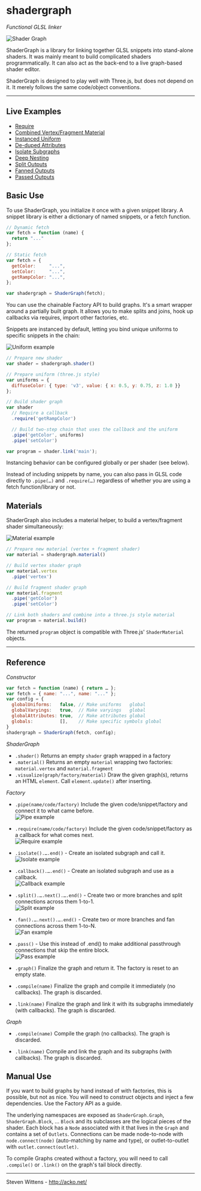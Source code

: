 shadergraph
==========

*Functional GLSL linker*

![Shader Graph](https://raw.github.com/unconed/shadergraph/master/docs/images/require.png)

ShaderGraph is a library for linking together GLSL snippets into stand-alone shaders. It was mainly meant to build complicated shaders programmatically. It can also act as the back-end to a live graph-based shader editor.

ShaderGraph is designed to play well with Three.js, but does not depend on it. It merely follows the same code/object conventions.

* * *

Live Examples
---
 * [Require](http://acko.net/files/shadergraph2/examples/require.html)
 * [Combined Vertex/Fragment Material](http://acko.net/files/shadergraph2/examples/material.html)
 * [Instanced Uniform](http://acko.net/files/shadergraph2/examples/uniform.html)
 * [De-duped Attributes](http://acko.net/files/shadergraph2/examples/dedupe.html)
 * [Isolate Subgraphs](http://acko.net/files/shadergraph2/examples/isolate.html)
 * [Deep Nesting](http://acko.net/files/shadergraph2/examples/deep.html)
 * [Split Outputs](http://acko.net/files/shadergraph2/examples/split.html)
 * [Fanned Outputs](http://acko.net/files/shadergraph2/examples/fan.html)
 * [Passed Outputs](http://acko.net/files/shadergraph2/examples/pass.html)

Basic Use
---

To use ShaderGraph, you initialize it once with a given snippet library. A snippet library is either a dictionary of named snippets, or a fetch function.

```javascript
// Dynamic fetch
var fetch = function (name) {
  return "..."
};

// Static fetch
var fetch = {
  getColor:     "...",
  setColor:     "...",
  getRampColor: "...",
};

var shadergraph = ShaderGraph(fetch);
```

You can use the chainable Factory API to build graphs. It's a smart wrapper around a partially built graph. It allows you to make splits and joins, hook up callbacks via requires, import other factories, etc.

Snippets are instanced by default, letting you bind unique uniforms to specific snippets in the chain:

![Uniform example](https://raw.github.com/unconed/shadergraph/master/docs/images/uniform.png)

```javascript
// Prepare new shader
var shader = shadergraph.shader()

// Prepare uniform (three.js style)
var uniforms = {
  diffuseColor: { type: 'v3', value: { x: 0.5, y: 0.75, z: 1.0 }}
};

// Build shader graph
var shader
  // Require a callback
  .require('getRampColor')

  // Build two-step chain that uses the callback and the uniform
  .pipe('getColor', uniforms)
  .pipe('setColor')

var program = shader.link('main');
```

Instancing behavior can be configured globally or per shader (see below).

Instead of including snippets by name, you can also pass in GLSL code directly to `.pipe(…)` and `.require(…)` regardless of whether you are using a fetch function/library or not.

Materials
---

ShaderGraph also includes a material helper, to build a vertex/fragment shader simultaneously:

![Material example](https://raw.github.com/unconed/shadergraph/master/docs/images/material.png)

```javascript
// Prepare new material (vertex + fragment shader)
var material = shadergraph.material()

// Build vertex shader graph
var material.vertex
  .pipe('vertex')

// Build fragment shader graph
var material.fragment
  .pipe('getColor')
  .pipe('setColor')

// Link both shaders and combine into a three.js style material
var program = material.build()
```

The returned `program` object is compatible with Three.js' `ShaderMaterial` objects.

* * *

Reference
---

*Constructor*

```javascript
var fetch = function (name) { return … };
var fetch = { name: "...", name: "..." };
var config = {
  globalUniforms:   false, // Make uniforms   global
  globalVaryings:   true,  // Make varyings   global
  globalAttributes: true,  // Make attributes global
  globals:          [],    // Make specific symbols global
}
shadergraph = ShaderGraph(fetch, config);
```

*ShaderGraph*

 * `.shader()`
   Returns an empty `shader` graph wrapped in a factory
 * `.material()`
   Returns an empty `material` wrapping two factories: `material.vertex` and `material.fragment`
 * `.visualize(graph/factory/material)`
   Draw the given graph(s), returns an HTML `element`. Call `element.update()` after inserting.
 
*Factory*

 * `.pipe(name/code/factory)`
   Include the given code/snippet/factory and connect it to what came before.  
   ![Pipe example](https://raw.github.com/unconed/shadergraph/master/docs/images/pipe.png)

 * `.require(name/code/factory)`
   Include the given code/snippet/factory as a callback for what comes next.  
   ![Require example](https://raw.github.com/unconed/shadergraph/master/docs/images/require.png)

 * `.isolate().….end()` - Create an isolated subgraph and call it.  
   ![Isolate example](https://raw.github.com/unconed/shadergraph/master/docs/images/isolate.png)

 * `.callback().….end()` - Create an isolated subgraph and use as a callback.  
   ![Callback example](https://raw.github.com/unconed/shadergraph/master/docs/images/callback.png)

 * `.split().….next().….end()` - Create two or more branches and split connections across them 1-to-1.  
   ![Split example](https://raw.github.com/unconed/shadergraph/master/docs/images/split.png)
 
 * `.fan().….next().….end()` - Create two or more branches and fan connections across them 1-to-N.  
   ![Fan example](https://raw.github.com/unconed/shadergraph/master/docs/images/fan.png)

 * `.pass()` - Use this instead of .end() to make additional passthrough connections that skip the entire block.  
   ![Pass example](https://raw.github.com/unconed/shadergraph/master/docs/images/pass.png)

 * `.graph()`
   Finalize the graph and return it. The factory is reset to an empty state.

 * `.compile(name)`
   Finalize the graph and compile it immediately (no callbacks). The graph is discarded.

 * `.link(name)`
   Finalize the graph and link it with its subgraphs immediately (with callbacks). The graph is discarded.

*Graph*

 * `.compile(name)`
    Compile the graph (no callbacks). The graph is discarded.

 * `.link(name)`
    Compile and link the graph and its subgraphs (with callbacks). The graph is discarded.

Manual Use
---

If you want to build graphs by hand instead of with factories, this is possible, but not as nice. You will need to construct objects and inject a few dependencies. Use the Factory API as a guide.

The underlying namespaces are exposed as `ShaderGraph.Graph`, `ShaderGraph.Block`, … `Block` and its subclasses are the logical pieces of the shader. Each block has a `Node` associated with it that lives in the `Graph` and contains a set of `Outlets`. Connections can be made node-to-node with `node.connect(node)` (auto-matching by name and type), or outlet-to-outlet with `outlet.connect(outlet)`.

To compile Graphs created without a factory, you will need to call `.compile()` or `.link()` on the graph's tail block directly.

* * *

Steven Wittens - http://acko.net/
